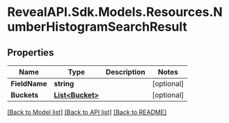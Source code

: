 # RevealAPI.Sdk.Models.Resources.NumberHistogramSearchResult
## Properties

Name | Type | Description | Notes
------------ | ------------- | ------------- | -------------
**FieldName** | **string** |  | [optional] 
**Buckets** | [**List&lt;Bucket&gt;**](Bucket.md) |  | [optional] 

[[Back to Model list]](../README.md#documentation-for-models) [[Back to API list]](../README.md#documentation-for-api-endpoints) [[Back to README]](../README.md)


